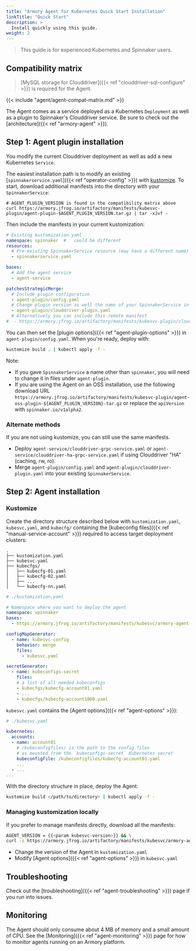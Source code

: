 ```yaml
---
title: "Armory Agent for Kubernetes Quick Start Installation"
linkTitle: "Quick Start"
description: >
  Install quickly using this guide.
weight: 2
---
```


> This guide is for experienced Kubernetes and Spinnaker users.

## Compatibility matrix

> [MySQL storage for Clouddriver]({{< ref "clouddriver-sql-configure" >}}) is required for the Agent.

{{< include "agent/agent-compat-matrix.md" >}}

The Agent comes as a service deployed as a Kubernetes `Deployment` as well as a plugin to Spinnaker's Clouddriver service. Be sure to check out the [architecture]({{< ref "armory-agent" >}}).

## Step 1: Agent plugin installation

You modify the current Clouddriver deployment as well as add a new Kubernetes `Service`.

The easiest installation path is to modify an existing [`spinnakerservice.yaml`]({{< ref "operator-config" >}}) with [kustomize](https://kustomize.io/). To start, download additional manifests into the directory with your `SpinnakerService`:

```
# AGENT_PLUGIN_VERSION is found in the compatibility matrix above
curl https://armory.jfrog.io/artifactory/manifests/kubesvc-plugin/agent-plugin-$AGENT_PLUGIN_VERSION.tar.gz | tar -xJvf -
```


Then include the manifests in your current kustomization:

```yaml
# Existing kustomization.yaml
namespace: spinnaker  #   could be different
resources:
  # Pre-existing SpinnakerService resource (may have a different name)
  - spinnakerservice.yaml

bases:
  # Add the agent service
  - agent-service

patchesStrategicMerge:
  # Include plugin configuration
  - agent-plugin/config.yaml
  # Change plugin version as well the name of your SpinnakerService in this manifest
  - agent-plugin/clouddriver-plugin.yaml
  # Alternatively you can include this remote manifest
#  - https://armory.jfrog.io/artifactory/manifests/kubesvc-plugin/clouddriver-plugin-<AGENT_PLUGIN_VERSION>.yaml

```

You can then set the [plugin options]({{< ref "agent-plugin-options" >}}) in `agent-plugin/config.yaml`. When you're ready, deploy with:

```bash
kustomize build . | kubectl apply -f -
```

Note:

- If you gave `SpinnakerService` a name other than `spinnaker`, you will need to change it in files under `agent-plugin`.
- If you are using the Agent on an OSS installation, use the following download URL `https://armory.jfrog.io/artifactory/manifests/kubesvc-plugin/agent-oss-plugin-${AGENT_PLUGIN_VERSION}-tar.gz` or replace the `apiVersion` with `spinnaker.io/v1alpha2`.

### Alternate methods

If you are not using kustomize, you can still use the same manifests.

- Deploy `agent-service/clouddriver-grpc-service.yaml` or `agent-service/clouddriver-ha-grpc-service.yaml` if using Clouddriver "HA" (caching, rw, ro).
- Merge `agent-plugin/config.yaml` and `agent-plugin/clouddriver-plugin.yaml` into your existing `SpinnakerService`.


## Step 2: Agent installation

### Kustomize

Create the directory structure described below with `kustomization.yaml`, `kubesvc.yaml`, and `kubecfg/` containing the [kubeconfig files]({{< ref "manual-service-account" >}}) required to access target deployment clusters:

```
.
├── kustomization.yaml
├── kubesvc.yaml
├── kubecfgs/
│   ├── kubecfg-01.yaml
│   ├── kubecfg-02.yaml
│   ├── ...
│   └── kubecfg-nn.yaml
```

```yaml
# ./kustomization.yaml  

# Namespace where you want to deploy the agent
namespace: spinnaker
bases:  
  - https://armory.jfrog.io/artifactory/manifests/kubesvc/armory-agent-{{<param kubesvc-version>}}-kustomize.tar.gz

configMapGenerator:
  - name: kubesvc-config
    behavior: merge
    files:
      - kubesvc.yaml

secretGenerator:
  - name: kubeconfigs-secret
    files:
    # a list of all needed kubeconfigs
    - kubecfgs/kubecfg-account01.yaml  
    - ...
    - kubecfgs/kubecfg-account1000.yaml
```

`kubesvc.yaml`  contains the [Agent options]({{< ref "agent-options" >}}):
```yaml
# ./kubesvc.yaml

kubernetes:
  accounts:
  - name: account01
    # /kubeconfigfiles/ is the path to the config files
    # as mounted from the `kubeconfigs-secret` Kubernetes secret
    kubeconfigFile: /kubeconfigfiles/kubecfg-account01.yaml
    ...
  - ...    
...
```

With the directory structure in place, deploy the Agent:

```bash
kustomize build </path/to/directory> | kubectl apply -f -
```

### Managing kustomization locally

If you prefer to manage manifests directly, download all the manifests:

```bash
AGENT_VERSION = {{<param kubesvc-version>}} && \
curl -s https://armory.jfrog.io/artifactory/manifests/kubesvc/armory-agent-$AGENT_VERSION-kustomize.tar.gz | tar -xJvf -
```

- Change the version of the Agent in `kustomization.yaml`
- Modify [Agent options]({{< ref "agent-options" >}}) in `kubesvc.yaml`

## Troubleshooting

Check out the [troubleshooting]({{< ref "agent-troubleshooting" >}}) page if you run into issues.

## Monitoring

The Agent should only consume about 4 MB of memory and a small amount of CPU. See the [Monitoring]({{< ref "agent-monitoring" >}}) page for how to monitor agents running on an Armory platform.
